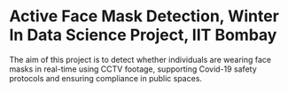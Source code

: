 # Active Face Mask Detection, Winter In Data Science Project, IIT Bombay
The aim of this project is to detect whether individuals are wearing face masks in real-time using CCTV footage, supporting Covid-19 safety protocols and ensuring compliance in public spaces.
